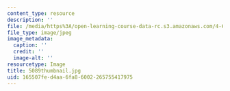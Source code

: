 ```yaml
---
content_type: resource
description: ''
file: /media/https%3A/open-learning-course-data-rc.s3.amazonaws.com/4-614-religious-architecture-and-islamic-cultures-fall-2002/165507fed4aa6fa86002265755417975_5089thumbnail.jpg
file_type: image/jpeg
image_metadata:
  caption: ''
  credit: ''
  image-alt: ''
resourcetype: Image
title: 5089thumbnail.jpg
uid: 165507fe-d4aa-6fa8-6002-265755417975
---
```

